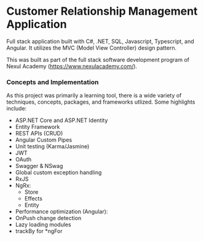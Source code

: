 # Customer Relationship Management Application

Full stack application built with C#, .NET, SQL, Javascript, Typescript, and Angular. It utilizes the MVC (Model View Controller) design pattern.

This was built as part of the full stack software development program of Nexul Academy (https://www.nexulacademy.com/).

### Concepts and Implementation

As this project was primarily a learning tool, there is a wide variety of techniques, concepts, packages, and frameworks utlized. Some highlights include:
- ASP.NET Core and ASP.NET Identity
- Entity Framework
- REST APIs (CRUD)
- Angular Custom Pipes
- Unit testing (Karma/Jasmine)
- JWT
- OAuth
- Swagger & NSwag
- Global custom exception handling
- RxJS
- NgRx:
  - Store
  - Effects
  - Entity
- Performance optimization (Angular):
 - OnPush change detection
 - Lazy loading modules
 - trackBy for *ngFor
